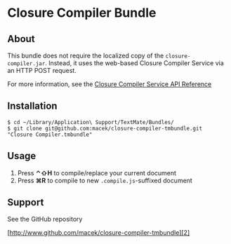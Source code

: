 # Closure Compiler Bundle

## About

This bundle does not require the localized copy of the `closure-compiler.jar`. Instead, it 
uses the web-based Closure Compiler Service via an HTTP POST request.

For more information, see the [Closure Compiler Service API Reference][1]

## Installation

    $ cd ~/Library/Application\ Support/TextMate/Bundles/
    $ git clone git@github.com:macek/closure-compiler-tmbundle.git "Closure Compiler.tmbundle"

## Usage

1. Press __⌃⇧H__ to compile/replace your current document
2. Press __⌘R__ to compile to new `.compile.js`-suffixed document

## Support

See the GitHub repository

[http://www.github.com/macek/closure-compiler-tmbundle][2]

[1]: http://code.google.com/closure/compiler/docs/api-ref.html
[2]: http://www.github.com/macek/closure-compiler-tmbundle